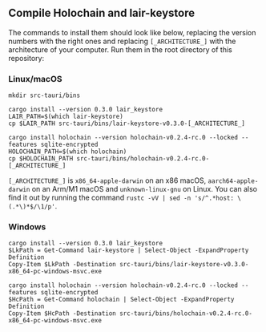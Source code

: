 ## Compile Holochain and lair-keystore

The commands to install them should look like below, replacing the version numbers with the right ones and replacing `[_ARCHITECTURE_]` with the architecture of your computer. Run them in the root directory of this repository:

### Linux/macOS

```
mkdir src-tauri/bins

cargo install --version 0.3.0 lair_keystore
LAIR_PATH=$(which lair-keystore)
cp $LAIR_PATH src-tauri/bins/lair-keystore-v0.3.0-[_ARCHITECTURE_]

cargo install holochain --version holochain-v0.2.4-rc.0 --locked --features sqlite-encrypted
HOLOCHAIN_PATH=$(which holochain)
cp $HOLOCHAIN_PATH src-tauri/bins/holochain-v0.2.4-rc.0-[_ARCHITECTURE_]

```

`[_ARCHITECTURE_]` is `x86_64-apple-darwin` on an x86 macOS, `aarch64-apple-darwin` on an Arm/M1 macOS and `unknown-linux-gnu` on Linux.
You can also find it out by running the command `rustc -vV | sed -n 's/^.*host: \(.*\)*$/\1/p'`.

### Windows

```
cargo install --version 0.3.0 lair_keystore
$LkPath = Get-Command lair-keystore | Select-Object -ExpandProperty Definition
Copy-Item $LkPath -Destination src-tauri/bins/lair-keystore-v0.3.0-x86_64-pc-windows-msvc.exe

cargo install holochain --version holochain-v0.2.4-rc.0 --locked --features sqlite-encrypted
$HcPath = Get-Command holochain | Select-Object -ExpandProperty Definition
Copy-Item $HcPath -Destination src-tauri/bins/holochain-v0.2.4-rc.0-x86_64-pc-windows-msvc.exe

```
